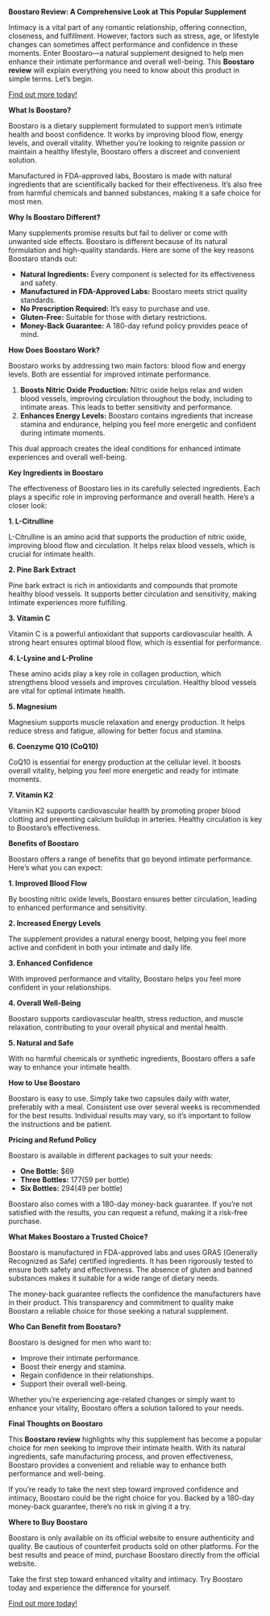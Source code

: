 ﻿**Boostaro Review: A Comprehensive Look at This Popular Supplement**

Intimacy is a vital part of any romantic relationship, offering connection, closeness, and fulfillment. However, factors such as stress, age, or lifestyle changes can sometimes affect performance and confidence in these moments. Enter Boostaro—a natural supplement designed to help men enhance their intimate performance and overall well-being. This **Boostaro review** will explain everything you need to know about this product in simple terms. Let’s begin.

<a href="https://boostaro.net/" target="_blank">Find out more today!</a>

**What Is Boostaro?**

Boostaro is a dietary supplement formulated to support men’s intimate health and boost confidence. It works by improving blood flow, energy levels, and overall vitality. Whether you’re looking to reignite passion or maintain a healthy lifestyle, Boostaro offers a discreet and convenient solution.

Manufactured in FDA-approved labs, Boostaro is made with natural ingredients that are scientifically backed for their effectiveness. It’s also free from harmful chemicals and banned substances, making it a safe choice for most men.

**Why Is Boostaro Different?**

Many supplements promise results but fail to deliver or come with unwanted side effects. Boostaro is different because of its natural formulation and high-quality standards. Here are some of the key reasons Boostaro stands out:

- **Natural Ingredients:** Every component is selected for its effectiveness and safety.
- **Manufactured in FDA-Approved Labs:** Boostaro meets strict quality standards.
- **No Prescription Required:** It’s easy to purchase and use.
- **Gluten-Free:** Suitable for those with dietary restrictions.
- **Money-Back Guarantee:** A 180-day refund policy provides peace of mind.

**How Does Boostaro Work?**

Boostaro works by addressing two main factors: blood flow and energy levels. Both are essential for improved intimate performance.

1. **Boosts Nitric Oxide Production:** Nitric oxide helps relax and widen blood vessels, improving circulation throughout the body, including to intimate areas. This leads to better sensitivity and performance.
1. **Enhances Energy Levels:** Boostaro contains ingredients that increase stamina and endurance, helping you feel more energetic and confident during intimate moments.

This dual approach creates the ideal conditions for enhanced intimate experiences and overall well-being.

**Key Ingredients in Boostaro**

The effectiveness of Boostaro lies in its carefully selected ingredients. Each plays a specific role in improving performance and overall health. Here’s a closer look:

**1. L-Citrulline**

L-Citrulline is an amino acid that supports the production of nitric oxide, improving blood flow and circulation. It helps relax blood vessels, which is crucial for intimate health.

**2. Pine Bark Extract**

Pine bark extract is rich in antioxidants and compounds that promote healthy blood vessels. It supports better circulation and sensitivity, making intimate experiences more fulfilling.

**3. Vitamin C**

Vitamin C is a powerful antioxidant that supports cardiovascular health. A strong heart ensures optimal blood flow, which is essential for performance.

**4. L-Lysine and L-Proline**

These amino acids play a key role in collagen production, which strengthens blood vessels and improves circulation. Healthy blood vessels are vital for optimal intimate health.

**5. Magnesium**

Magnesium supports muscle relaxation and energy production. It helps reduce stress and fatigue, allowing for better focus and stamina.

**6. Coenzyme Q10 (CoQ10)**

CoQ10 is essential for energy production at the cellular level. It boosts overall vitality, helping you feel more energetic and ready for intimate moments.

**7. Vitamin K2**

Vitamin K2 supports cardiovascular health by promoting proper blood clotting and preventing calcium buildup in arteries. Healthy circulation is key to Boostaro’s effectiveness.

**Benefits of Boostaro**

Boostaro offers a range of benefits that go beyond intimate performance. Here’s what you can expect:

**1. Improved Blood Flow**

By boosting nitric oxide levels, Boostaro ensures better circulation, leading to enhanced performance and sensitivity.

**2. Increased Energy Levels**

The supplement provides a natural energy boost, helping you feel more active and confident in both your intimate and daily life.

**3. Enhanced Confidence**

With improved performance and vitality, Boostaro helps you feel more confident in your relationships.

**4. Overall Well-Being**

Boostaro supports cardiovascular health, stress reduction, and muscle relaxation, contributing to your overall physical and mental health.

**5. Natural and Safe**

With no harmful chemicals or synthetic ingredients, Boostaro offers a safe way to enhance your intimate health.

**How to Use Boostaro**

Boostaro is easy to use. Simply take two capsules daily with water, preferably with a meal. Consistent use over several weeks is recommended for the best results. Individual results may vary, so it’s important to follow the instructions and be patient.

**Pricing and Refund Policy**

Boostaro is available in different packages to suit your needs:

- **One Bottle:** $69
- **Three Bottles:** $177 ($59 per bottle)
- **Six Bottles:** $294 ($49 per bottle)

Boostaro also comes with a 180-day money-back guarantee. If you’re not satisfied with the results, you can request a refund, making it a risk-free purchase.

**What Makes Boostaro a Trusted Choice?**

Boostaro is manufactured in FDA-approved labs and uses GRAS (Generally Recognized as Safe) certified ingredients. It has been rigorously tested to ensure both safety and effectiveness. The absence of gluten and banned substances makes it suitable for a wide range of dietary needs.

The money-back guarantee reflects the confidence the manufacturers have in their product. This transparency and commitment to quality make Boostaro a reliable choice for those seeking a natural supplement.

**Who Can Benefit from Boostaro?**

Boostaro is designed for men who want to:

- Improve their intimate performance.
- Boost their energy and stamina.
- Regain confidence in their relationships.
- Support their overall well-being.

Whether you’re experiencing age-related changes or simply want to enhance your vitality, Boostaro offers a solution tailored to your needs.

**Final Thoughts on Boostaro**

This **Boostaro review** highlights why this supplement has become a popular choice for men seeking to improve their intimate health. With its natural ingredients, safe manufacturing process, and proven effectiveness, Boostaro provides a convenient and reliable way to enhance both performance and well-being.

If you’re ready to take the next step toward improved confidence and intimacy, Boostaro could be the right choice for you. Backed by a 180-day money-back guarantee, there’s no risk in giving it a try.

**Where to Buy Boostaro**

Boostaro is only available on its official website to ensure authenticity and quality. Be cautious of counterfeit products sold on other platforms. For the best results and peace of mind, purchase Boostaro directly from the official website.

Take the first step toward enhanced vitality and intimacy. Try Boostaro today and experience the difference for yourself.

<a href="https://boostaro.net/" target="_blank">Find out more today!</a>
 
